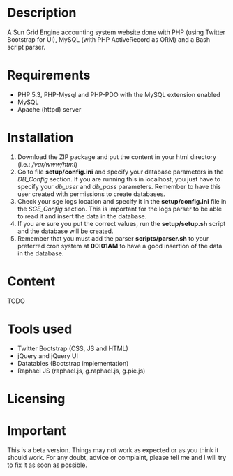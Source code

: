 Description
===========

A Sun Grid Engine accounting system website done with PHP (using Twitter Bootstrap for UI), MySQL (with PHP ActiveRecord as ORM) and a Bash script parser.

Requirements
============

- PHP 5.3, PHP-Mysql and PHP-PDO with the MySQL extension enabled
- MySQL
- Apache (httpd) server

Installation
============

1. Download the ZIP package and put the content in your html directory (i.e.: <i>/var/www/html</i>)
2. Go to file <b>setup/config.ini</b> and specify your database parameters in the <i>DB_Config</i> section. If you are running this in localhost, you just have to specify your <i>db_user</i> and <i>db_pass</i> parameters. Remember to have this user created with permissions to create databases.
3. Check your sge logs location and specify it in the <b>setup/config.ini</b> file in the <i>SGE_Config</i> section. This is important for the logs parser to be able to read it and insert the data in the database.
4. If you are sure you put the correct values, run the <b>setup/setup.sh</b> script and the database will be created.
5. Remember that you must add the parser <b>scripts/parser.sh</b> to your preferred cron system at <b>00:01AM</b> to have a good insertion of the data in the database.

Content
=======

TODO

Tools used
==========

- Twitter Bootstrap (CSS, JS and HTML)
- jQuery and jQuery UI
- Datatables (Bootstrap implementation)
- Raphael JS (raphael.js, g.raphael.js, g.pie.js)

Licensing
=========


Important
=========

This is a beta version. Things may not work as expected or as you think it should work. For any doubt, advice or complaint, please tell me and I will try to fix it as soon as possible.
